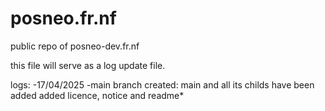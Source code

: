 # posneo.fr.nf
public repo of posneo-dev.fr.nf

this file will serve as a log update file.

logs:
  -17/04/2025
-main branch created:
main and all its childs have been added
added licence, notice and readme*

